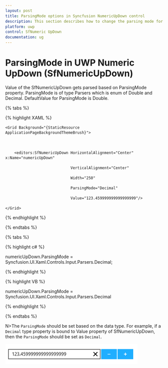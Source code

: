 ```yaml
---
layout: post
title: ParsingMode options in Syncfusion NumericUpDown control 
description: This section describes how to change the parsing mode for the NumericUpDown control. The default value is Double and it also accepts 'decimal'.
platform: uwp
control: SfNumeric UpDown
documentation: ug
---
```


# ParsingMode in UWP Numeric UpDown (SfNumericUpDown)

Value of the SfNumericUpDown gets parsed based on ParsingMode property. ParsingMode is of type Parsers which is enum of Double and Decimal. DefaultValue for ParsingMode is Double.

{% tabs %}

{% highlight XAML %}

<Page xmlns:editors="using:Syncfusion.UI.Xaml.Controls.Input">



    <Grid Background="{StaticResource ApplicationPageBackgroundThemeBrush}">



        <editors:SfNumericUpDown HorizontalAlignment="Center" x:Name="numericUpDown"

                                 VerticalAlignment="Center"

                                 Width="250" 

                                 ParsingMode="Decimal"

                                 Value="123.459999999999999999"/>

    </Grid>

</Page>

{% endhighlight %}

{% endtabs %}

{% tabs %}

{% highlight c# %}

numericUpDown.ParsingMode = Syncfusion.UI.Xaml.Controls.Input.Parsers.Decimal;

{% endhighlight %}

{% highlight VB %}

numericUpDown.ParsingMode = Syncfusion.UI.Xaml.Controls.Input.Parsers.Decimal

{% endhighlight %}

{% endtabs %}

N>The `ParsingMode` should be set based on the data type. For example, if a `Decimal` type property is bound to Value property of SfNumericUpDown, then the `ParsingMode` should be set as `Decimal`.

![ParsingMode view](Concepts_images/Concepts_img7.png)
